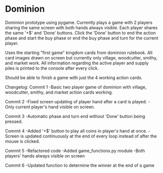 # Dominion
Dominion prototype using pygame.
Currently plays a game with 2 players sharing the same screen with both hands always visible.
Each player shares the same '+$' and 'Done' buttons.
Click the 'Done' button to end the action phase and start the buy phase or end the buy phase and turn for the current player.

Uses the starting "first game" kingdom cards from dominion rulebook. All card images drawn on screen but currently only village, woodcutter, smithy, and market work.
All information regarding the active player and supply piles is printed to the console after every click. 

Should be able to finish a game with just the 4 working action cards.

Changelog:
Commit 1
-Basic two player game of dominion with village, woodcutter, smithy, and market action cards working.

Commit 2
-Fixed screen updating of player hand after a card is played.
-Only current player's hand visible on screen.

Commit 3
-Automatic phase and turn end without 'Done' button being pressed.

Commit 4
-Added '+$' button to play all coins in player's hand at once.
-Screen is updated continuously at the end of every loop instead of after the mouse is clicked.

Commit 5
-Refactored code
-Added game_functions.py module
-Both players' hands always visible on screen

Commit 6
-Updated function to determine the winner at the end of a game
